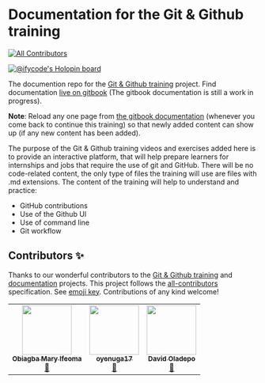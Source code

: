 # Documentation for the Git & Github training
<!-- ALL-CONTRIBUTORS-BADGE:START - Do not remove or modify this section -->
[![All Contributors](https://img.shields.io/badge/all_contributors-3-orange.svg?style=flat-square)](#contributors-)
<!-- ALL-CONTRIBUTORS-BADGE:END -->

[![@ifycode's Holopin board](https://holopin.io/api/user/board?user=ifycode)](https://holopin.io/@ifycode)

The documention repo for the [Git & Github training](https://github.com/Ifycode/git-github-training) project. Find documentation [live on gitbook](https://obiagba-mary.gitbook.io/git-and-github-training-exercises) (The gitbook documentation is still a work in progress).

**Note**: Reload any one page from [the gitbook documentation](https://obiagba-mary.gitbook.io/git-and-github-training) (whenever you come back to continue this training) so that newly added content can show up (if any new content has been added).

The purpose of the Git & Github training videos and exercises added here is to provide an interactive platform, that will help prepare learners for internships and jobs that require the use of git and GitHub. There will be no code-related content, the only type of files the training will use are files with .md extensions. The content of the training will help to understand and practice:

- GitHub contributions
- Use of the Github UI
- Use of command line
- Git workflow

## Contributors ✨

Thanks to our wonderful contributors to the [Git & Github training](https://github.com/Ifycode/git-github-training) and [documentation](https://github.com/Ifycode/git-github-training-documentation) projects. This project follows the [all-contributors](https://github.com/all-contributors/all-contributors) specification. See [emoji key](https://allcontributors.org/docs/en/emoji-key). Contributions of any kind welcome!

<!-- ALL-CONTRIBUTORS-LIST:START - Do not remove or modify this section -->
<!-- prettier-ignore-start -->
<!-- markdownlint-disable -->
<table>
  <tbody>
    <tr>
      <td align="center"><a href="https://github.com/Ifycode"><img src="https://avatars.githubusercontent.com/u/45185388?v=4?s=100" width="100px;" alt=""/><br /><sub><b>Obiagba Mary Ifeoma</b></sub></a><br /><a href="https://github.com/Ifycode/git-github-training/commits?author=Ifycode" title="Documentation">📖</a></td>
      <td align="center"><a href="https://github.com/oyenuga17"><img src="https://avatars.githubusercontent.com/u/64274826?v=4?s=100" width="100px;" alt=""/><br /><sub><b>oyenuga17</b></sub></a><br /><a href="https://github.com/Ifycode/git-github-training/commits?author=oyenuga17" title="Documentation">📖</a></td>
      <td align="center"><a href="https://github.com/Dkingofcode"><img src="https://avatars.githubusercontent.com/u/91491738?v=4?s=100" width="100px;" alt=""/><br /><sub><b>David Oladepo</b></sub></a><br /><a href="https://github.com/Ifycode/git-github-training/commits?author=Dkingofcode" title="Documentation">📖</a></td>
    </tr>
  </tbody>
</table>

<!-- markdownlint-restore -->
<!-- prettier-ignore-end -->

<!-- ALL-CONTRIBUTORS-LIST:END -->

